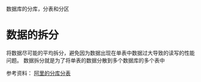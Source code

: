 数据库的分库，分表和分区
# 数据的拆分
将数据尽可能的平均拆分，避免因为数据出现在单表中数据过大导致的读写的性能问题。
数据拆分就是为了将单表的数据分散到多个数据库的多个表中




参考资料：
[阿里的分库分表](https://mp.weixin.qq.com/s/YpirU0zbZfKNxDSQSTNaxQ)